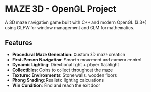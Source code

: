 # MAZE 3D - OpenGL Project

A 3D maze navigation game built with C++ and modern OpenGL (3.3+) using GLFW for window management and GLM for mathematics.

## Features

- **Procedural Maze Generation**: Custom 3D maze creation
- **First-Person Navigation**: Smooth movement and camera control
- **Dynamic Lighting**: Directional light + player flashlight
- **Collectibles**: Coins to collect throughout the maze
- **Textured Environments**: Stone walls, wooden floors
- **Phong Shading**: Realistic lighting calculations
- **Win Condition**: Find and reach the exit door
